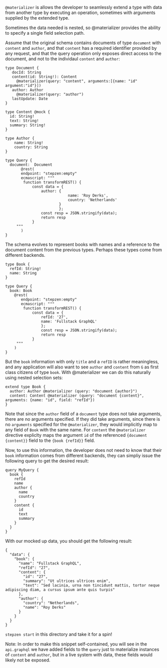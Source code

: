 `@materializer` is allows the developer to seamlessly extend a type with data from another type by executing an operation, sometimes with arguments supplied by the extended type. 

Sometimes the data needed is nested, so @materializer provides the ability to 
specify a single field selection path.

Assume that the original schema contains documents of type `document` with `content` and `author`, and that `content` has a required identifier provided by any request, and that the query operation only exposes direct access to the document, and not to the individaul `content` and `author`:

```
type Document {
   docId: String
   content(id: String!): Content
     @materializer(query: "content", arguments:[{name: "id" argument:"id"}])
   author: Author 
     @materializer(query: "author")
   lastUpdate: Date
}

type Content @mock {
  id: String!
  text: String!
  summary: String!
}

type Author {
    name: String!
    country: String
}

type Query {
  document:  Document
       @rest(
       endpoint: "stepzen:empty"
       ecmascript: """
        function transformREST() { 
            const data = {
                author: {
                            name: 'Roy Derks',
                            country: 'Netherlands'
                        }
                        };
                const resp = JSON.stringify(data);
                return resp
            }
     """
       )
}
```

The schema evolves to represent books with names and a reference to the document content from the previous types. Perhaps these types come from different backends. 

```
type Book {
  refId: String!
  name: String
} 

type Query {
  book: Book
    @rest(
       endpoint: "stepzen:empty"
       ecmascript: """
        function transformREST() { 
            const data = {
                refId: '27',
                name: 'Fullstack GraphQL'
                };
                const resp = JSON.stringify(data);
                return resp
            }
     """
    )
}
```

But the `book` information with only `title` and a `refID` is rather meaningless, and any application will also want to see `author` and `content` from `G` as first class citizens of type `book`.  With @materializer we can do this naturally using nested selection sets: 

```
extend type Book {
  author: Author @materializer (query: "document {author}")
  content: Content @materializer (query: "document {content}", arguments: {name: "id", field: "refId"})
}
```

Note that since the `author` field of a `document` type does not take arguments, there are no arguments specified.  If they did take arguments, since there is no `arguments` specified for the `@materializer`, they would implicitly map to any field of `Book` with the same name.   For `content` the `@materializer` directive expliclty maps the argument `id` of the referenced `{document {content}}` field to the `{book {refId}}` field.  

Now, to use this information, the developer does not need to know that their `book` information comes from different backends, they can simpliy issue the following query to get the desired result:

```
query MyQuery {
  book {
    refId
    name
    author {
      name
      country
    }
    content {
      id
      text
      summary
    }
  }
}
```

With our mocked up data, you should get the following result:

```
{
  "data": {
    "book": {
      "name": "Fullstack GraphQL",
      "refId": "27",
      "content": {
        "id": "27",
        "summary": "Ut ultrices ultrices enim",
        "text": "Sed lacinia, urna non tincidunt mattis, tortor neque adipiscing diam, a cursus ipsum ante quis turpis"
      },
      "author": {
        "country": "Netherlands",
        "name": "Roy Derks"
      }
    }
  }
}
```

`stepzen start` in this directory and take it for a spin!

Note: 
In order to make this snippet self-contained, you will see in the `api.graphql` we have added fields to the `query` just to materialize instances of `content` and `author`, but in a live system with data, these fields would likely not be exposed.

